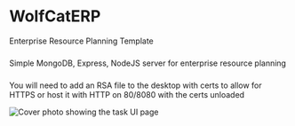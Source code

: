 # WolfCatERP
Enterprise Resource Planning Template

###
Simple MongoDB, Express, NodeJS server for enterprise resource planning

###
You will need to add an RSA file to the desktop with certs to allow for HTTPS or host it with HTTP on 80/8080 with the certs unloaded

![Cover photo showing the task UI page](https://github.com/0x5A4159/WolfCatERP/assets/132977262/445400f5-edfe-4b61-9f21-2cd7749e184d)
